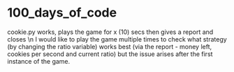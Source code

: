 # 100_days_of_code

cookie.py works, plays the game for x (10) secs then gives a report and closes \n
I would like to play the game multiple times to check what strategy (by changing the ratio variable) works best (via the report - money left, cookies per second and current ratio) 
but the issue arises after the first instance of the game.
